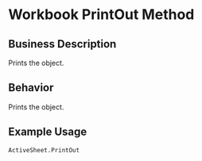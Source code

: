 # Workbook PrintOut Method

## Business Description
Prints the object.

## Behavior
Prints the object.

## Example Usage
```vba
ActiveSheet.PrintOut
```